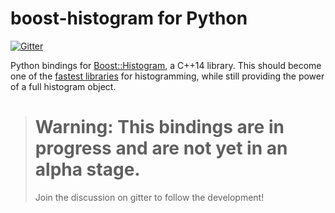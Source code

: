 # boost-histogram for Python

[![Gitter](https://badges.gitter.im/HSF/PyHEP-histogramming.svg)](https://gitter.im/HSF/PyHEP-histogramming?utm_source=badge&utm_medium=badge&utm_campaign=pr-badge)

Python bindings for [Boost::Histogram][], a C++14 library. This should become one of the [fastest libraries][] for histogramming, while still providing the power of a full histogram object.

> # Warning: This bindings are in progress and are not yet in an alpha stage.
>
> Join the discussion on gitter to follow the development!

[Boost::Histogram]:  https://www.boost.org/doc/libs/develop/libs/histogram/doc/html/index.html 
[fastest libraries]: https://iscinumpy.gitlab.io/post/histogram-speeds-in-python/
